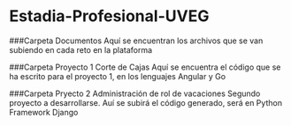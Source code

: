 # Estadia-Profesional-UVEG

###Carpeta Documentos
Aquí se encuentran los archivos que se van subiendo en cada reto en la plataforma

###Carpeta Proyecto 1 Corte de Cajas
Aquí se encuentra el código que se ha escrito para el proyecto 1, en los lenguajes Angular y Go

###Carpeta Pryecto 2 Administración de rol de vacaciones
Segundo proyecto a desarrollarse. Auí se subirá el código generado, será en Python Framework Django
